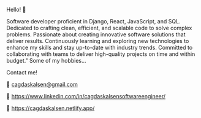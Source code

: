 Hello! 👋

Software developer proficient in Django, React, JavaScript, and SQL. Dedicated to crafting clean, efficient, and scalable code to solve complex problems. Passionate about creating innovative software solutions that deliver results. Continuously learning and exploring new technologies to enhance my skills and stay up-to-date with industry trends. Committed to collaborating with teams to deliver high-quality projects on time and within budget."
Some of my hobbies...

Contact me!

📧 cagdaskalsen@gmail.com

📌 https://www.linkedin.com/in/cagdaskalsensoftwareengineer/

📌 https://cagdaskalsen.netlify.app/

